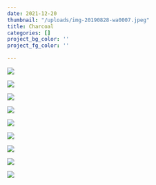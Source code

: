 ```yaml
---
date: 2021-12-20
thumbnail: "/uploads/img-20190828-wa0007.jpeg"
title: Charcoal
categories: []
project_bg_color: ''
project_fg_color: ''

---
```

![](/uploads/img-20200808-wa0001.jpeg)

![](/uploads/img-20190828-wa0007.jpeg)

![](/uploads/img-20191217-wa0003.jpeg)

![](/uploads/img-20200726-wa0001.jpeg)

![](/uploads/img-20200719-wa0002.jpeg)

![](/uploads/img-20200718-wa0001.jpeg)

![](/uploads/4c467144-952d-4d5c-bc12-ca57d490fa28.jpeg)

![](/uploads/img-20191211-wa0003.jpeg)

![](/uploads/img-20200322-wa0000.jpeg)